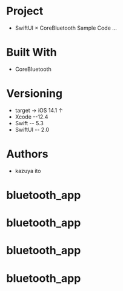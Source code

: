 # Project
* SwiftUI × CoreBluetooth Sample Code ...
# Built With
* CoreBluetooth
# Versioning
* target -> iOS 14.1 ↑
* Xcode --12.4
* Swift -- 5.3
* SwiftUI -- 2.0
# Authors
* kazuya ito


# bluetooth_app
# bluetooth_app
# bluetooth_app
# bluetooth_app
